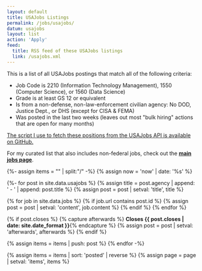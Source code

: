 ```yaml
---
layout: default
title: USAJobs Listings
permalink: /jobs/usajobs/
datum: usajobs
layout: list
action: 'Apply'
feed:
  title: RSS feed of these USAJobs listings
  link: /usajobs.xml
---
```


This is a list of all USAJobs postings that match all of the following criteria:

* Job Code is 2210 (Information Technology Management), 1550 (Computer Science), or 1560 (Data Science)
* Grade is at least GS 12 or equivalent
* Is from a non-defense, non-law-enforcement civilian agency: No DOD, Justice Dept., or DHS (except for CISA & FEMA)
* Was posted in the last two weeks (leaves out most "bulk hiring" actions that are open for many months)

[The script I use to fetch these positions from the USAJobs API is available on GitHub.](https://github.com/krusynth/usajobs-feed)

For my curated list that also includes non-federal jobs, check out the **[main jobs page](/jobs/)**.


{%- assign items = "" | split:"/" -%}
{% assign now = 'now' | date: '%s' %}

{%- for post in site.data.usajobs  %}
  {% assign title = post.agency | append: ' - ' | append: post.title %}
  {% assign post = post | setval: 'title', title %}

  {% for job in site.data.jobs %}
    {% if job.url contains post.id %}
      {% assign post = post | setval: 'content', job.content %}
    {% endif %}
  {% endfor %}

  {% if post.closes %}
    {% capture afterwards %} **Closes {{ post.closes | date: site.date_format }}**{% endcapture %}
    {% assign post = post | setval: 'afterwards', afterwards %}
  {% endif %}

  {% assign items = items | push: post %}
{% endfor -%}

{% assign items = items | sort: 'posted' | reverse %}
{% assign page = page | setval: 'items', items %}

